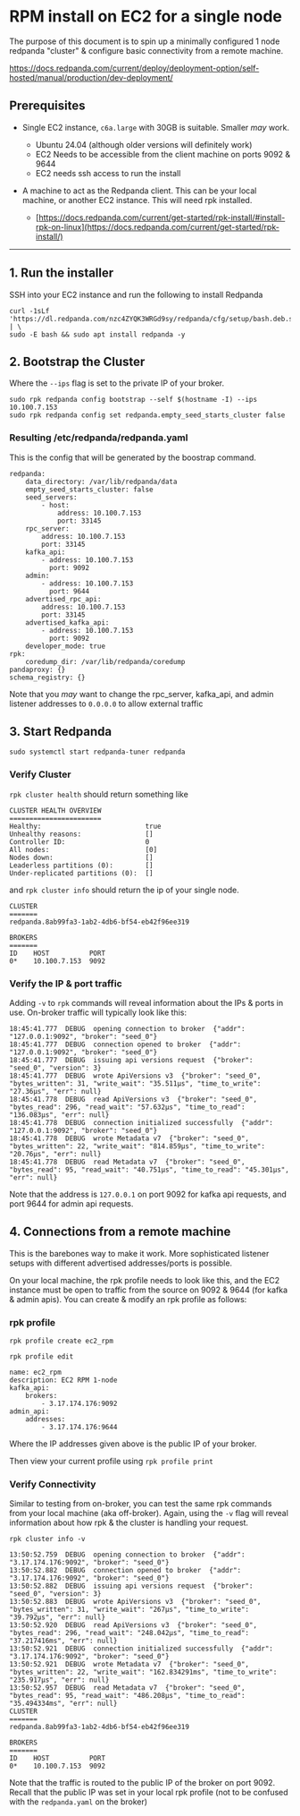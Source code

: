 # RPM install on EC2 for a single node

The purpose of this document is to spin up a minimally configured 1 node redpanda "cluster" & configure basic connectivity from a remote machine.


https://docs.redpanda.com/current/deploy/deployment-option/self-hosted/manual/production/dev-deployment/


## Prerequisites

* Single EC2 instance, `c6a.large` with 30GB is suitable.  Smaller _may_ work.
  * Ubuntu 24.04 (although older versions will definitely work)
  * EC2 Needs to be accessible from the client machine on ports 9092 & 9644
  * EC2 needs ssh access to run the install

* A machine to act as the Redpanda client.  This can be your local machine, or another EC2 instance.  This will need rpk installed.
  * [https://docs.redpanda.com/current/get-started/rpk-install/#install-rpk-on-linux](https://docs.redpanda.com/current/get-started/rpk-install/)


---

## 1.  Run the installer

SSH into your EC2 instance and run the following to install Redpanda

```
curl -1sLf 'https://dl.redpanda.com/nzc4ZYQK3WRGd9sy/redpanda/cfg/setup/bash.deb.sh' | \
sudo -E bash && sudo apt install redpanda -y
```


## 2.  Bootstrap the Cluster

Where the `--ips` flag is set to the private IP of your broker.

```
sudo rpk redpanda config bootstrap --self $(hostname -I) --ips 10.100.7.153
sudo rpk redpanda config set redpanda.empty_seed_starts_cluster false
```

### Resulting /etc/redpanda/redpanda.yaml

This is the config that will be generated by the boostrap command. 

```
redpanda:
    data_directory: /var/lib/redpanda/data
    empty_seed_starts_cluster: false
    seed_servers:
        - host:
            address: 10.100.7.153
            port: 33145
    rpc_server:
        address: 10.100.7.153
        port: 33145
    kafka_api:
        - address: 10.100.7.153
          port: 9092
    admin:
        - address: 10.100.7.153
          port: 9644
    advertised_rpc_api:
        address: 10.100.7.153
        port: 33145
    advertised_kafka_api:
        - address: 10.100.7.153
          port: 9092
    developer_mode: true
rpk:
    coredump_dir: /var/lib/redpanda/coredump
pandaproxy: {}
schema_registry: {}
```

Note that you _may_ want to change the rpc_server, kafka_api, and admin listener addresses to `0.0.0.0` to allow external traffic


## 3.  Start Redpanda


```
sudo systemctl start redpanda-tuner redpanda
```

### Verify Cluster

`rpk cluster health` should return something like

```
CLUSTER HEALTH OVERVIEW
=======================
Healthy:                          true
Unhealthy reasons:                []
Controller ID:                    0
All nodes:                        [0]
Nodes down:                       []
Leaderless partitions (0):        []
Under-replicated partitions (0):  []
```

and `rpk cluster info` should return the ip of your single node.

```
CLUSTER
=======
redpanda.8ab99fa3-1ab2-4db6-bf54-eb42f96ee319

BROKERS
=======
ID    HOST          PORT
0*    10.100.7.153  9092
```

### Verify the IP & port traffic

Adding `-v` to `rpk` commands will reveal information about the IPs & ports in use.   On-broker traffic will typically look like this:

```
18:45:41.777  DEBUG  opening connection to broker  {"addr": "127.0.0.1:9092", "broker": "seed_0"}
18:45:41.777  DEBUG  connection opened to broker  {"addr": "127.0.0.1:9092", "broker": "seed_0"}
18:45:41.777  DEBUG  issuing api versions request  {"broker": "seed_0", "version": 3}
18:45:41.777  DEBUG  wrote ApiVersions v3  {"broker": "seed_0", "bytes_written": 31, "write_wait": "35.511µs", "time_to_write": "27.36µs", "err": null}
18:45:41.778  DEBUG  read ApiVersions v3  {"broker": "seed_0", "bytes_read": 296, "read_wait": "57.632µs", "time_to_read": "136.083µs", "err": null}
18:45:41.778  DEBUG  connection initialized successfully  {"addr": "127.0.0.1:9092", "broker": "seed_0"}
18:45:41.778  DEBUG  wrote Metadata v7  {"broker": "seed_0", "bytes_written": 22, "write_wait": "814.859µs", "time_to_write": "20.76µs", "err": null}
18:45:41.778  DEBUG  read Metadata v7  {"broker": "seed_0", "bytes_read": 95, "read_wait": "40.751µs", "time_to_read": "45.301µs", "err": null}
```

Note that the address is `127.0.0.1` on port 9092 for kafka api requests, and port 9644 for admin api requests.



## 4.  Connections from a remote machine

This is the barebones way to make it work.  More sophisticated listener setups with different advertised addresses/ports is possible.

On your local machine, the rpk profile needs to look like this, and the EC2 instance must be open to traffic from the source on 9092 & 9644 (for kafka & admin apis).  You can create & modify an rpk profile as follows:

### rpk profile

`rpk profile create ec2_rpm`

`rpk profile edit`

```
name: ec2_rpm
description: EC2 RPM 1-node
kafka_api:
    brokers:
        - 3.17.174.176:9092
admin_api:
    addresses:
        - 3.17.174.176:9644
```

Where the IP addresses given above is the public IP of your broker. 

Then view your current profile using `rpk profile print`


### Verify Connectivity

Similar to testing from on-broker, you can test the same rpk commands from your local machine (aka off-broker).  Again, using the `-v` flag will reveal information about how rpk & the cluster is handling your request.


`rpk cluster info -v`

```
13:50:52.759  DEBUG  opening connection to broker  {"addr": "3.17.174.176:9092", "broker": "seed_0"}
13:50:52.882  DEBUG  connection opened to broker  {"addr": "3.17.174.176:9092", "broker": "seed_0"}
13:50:52.882  DEBUG  issuing api versions request  {"broker": "seed_0", "version": 3}
13:50:52.883  DEBUG  wrote ApiVersions v3  {"broker": "seed_0", "bytes_written": 31, "write_wait": "267µs", "time_to_write": "39.792µs", "err": null}
13:50:52.920  DEBUG  read ApiVersions v3  {"broker": "seed_0", "bytes_read": 296, "read_wait": "248.042µs", "time_to_read": "37.217416ms", "err": null}
13:50:52.921  DEBUG  connection initialized successfully  {"addr": "3.17.174.176:9092", "broker": "seed_0"}
13:50:52.921  DEBUG  wrote Metadata v7  {"broker": "seed_0", "bytes_written": 22, "write_wait": "162.834291ms", "time_to_write": "235.917µs", "err": null}
13:50:52.957  DEBUG  read Metadata v7  {"broker": "seed_0", "bytes_read": 95, "read_wait": "486.208µs", "time_to_read": "35.494334ms", "err": null}
CLUSTER
=======
redpanda.8ab99fa3-1ab2-4db6-bf54-eb42f96ee319

BROKERS
=======
ID    HOST          PORT
0*    10.100.7.153  9092
```

Note that the traffic is routed to the public IP of the broker on port 9092.  Recall that the public IP was set in your local rpk profile (not to be confused with the `redpanda.yaml` on the broker)







